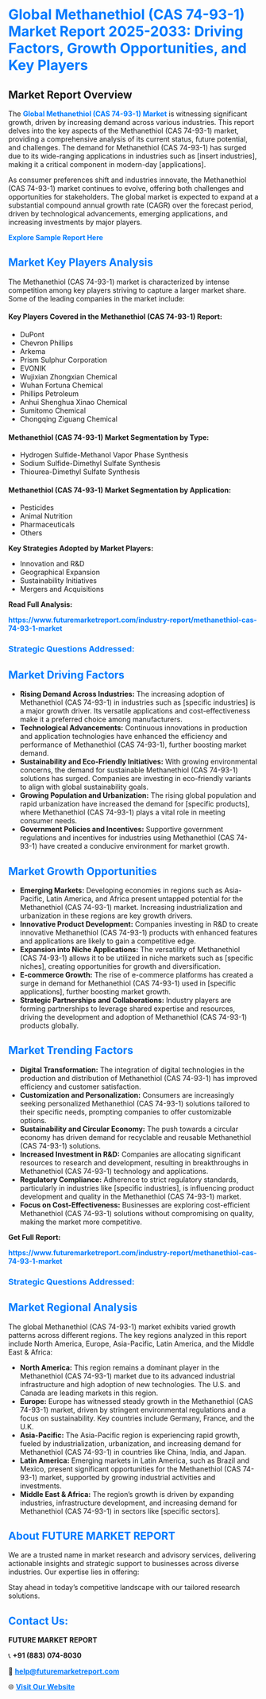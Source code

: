 <h1 style="color: #007BFF;">Global Methanethiol (CAS 74-93-1) Market Report 2025-2033: Driving Factors, Growth Opportunities, and Key Players</h1>

<section id="overview">
<h2>Market Report Overview</h2>
<p>The <a href="https://www.futuremarketreport.com/industry-report/methanethiol-cas-74-93-1-market" style="color: #007BFF; text-decoration: none;"><strong>Global Methanethiol (CAS 74-93-1) Market</strong></a> is witnessing significant growth, driven by increasing demand across various industries. This report delves into the key aspects of the Methanethiol (CAS 74-93-1) market, providing a comprehensive analysis of its current status, future potential, and challenges. The demand for Methanethiol (CAS 74-93-1) has surged due to its wide-ranging applications in industries such as [insert industries], making it a critical component in modern-day [applications].</p>
<p>As consumer preferences shift and industries innovate, the Methanethiol (CAS 74-93-1) market continues to evolve, offering both challenges and opportunities for stakeholders. The global market is expected to expand at a substantial compound annual growth rate (CAGR) over the forecast period, driven by technological advancements, emerging applications, and increasing investments by major players.</p>
</section>

<section id="overview">
<p><a href="https://www.futuremarketreport.com/request-sample/reportId=98166" style="color: #007BFF; text-decoration: none;"><strong>Explore Sample Report Here</strong></a></p>
</section>

<section id="key-players">
<h2 style="color: #007BFF;">Market Key Players Analysis</h2>
<p>The Methanethiol (CAS 74-93-1) market is characterized by intense competition among key players striving to capture a larger market share. Some of the leading companies in the market include:</p>
<h4>Key Players Covered in the Methanethiol (CAS 74-93-1) Report:</h4>
<ul><li>DuPont</li><li>Chevron Phillips</li><li>Arkema</li><li>Prism Sulphur Corporation</li><li>EVONIK</li><li>Wujixian Zhongxian Chemical</li><li>Wuhan Fortuna Chemical</li><li>Phillips Petroleum</li><li>Anhui Shenghua Xinao Chemical</li><li>Sumitomo Chemical</li><li>Chongqing Ziguang Chemical</li></ul>
<h4>Methanethiol (CAS 74-93-1) Market Segmentation by Type:</h4>
<ul><li>Hydrogen Sulfide-Methanol Vapor Phase Synthesis</li><li>Sodium Sulfide-Dimethyl Sulfate Synthesis</li><li>Thiourea-Dimethyl Sulfate Synthesis</li></ul>

<h4>Methanethiol (CAS 74-93-1) Market Segmentation by Application:</h4>
<ul><li>Pesticides</li><li>Animal Nutrition</li><li>Pharmaceuticals</li><li>Others</li></ul>
<p><strong>Key Strategies Adopted by Market Players:</strong></p>
<ul>
<li>Innovation and R&D</li>
<li>Geographical Expansion</li>
<li>Sustainability Initiatives</li>
<li>Mergers and Acquisitions</li>
</ul>
</section>

<section>
<p><strong>Read Full Analysis: </strong></p><a href="https://www.futuremarketreport.com/industry-report/methanethiol-cas-74-93-1-market" style="color: #007BFF; text-decoration: none;"><strong>https://www.futuremarketreport.com/industry-report/methanethiol-cas-74-93-1-market</strong></a>
<h3 style="color: #007BFF;">Strategic Questions Addressed:</h3>
</section>

<section id="driving-factors">
<h2 style="color: #007BFF;">Market Driving Factors</h2>
<ul>
<li><strong>Rising Demand Across Industries:</strong> The increasing adoption of Methanethiol (CAS 74-93-1) in industries such as [specific industries] is a major growth driver. Its versatile applications and cost-effectiveness make it a preferred choice among manufacturers.</li>
<li><strong>Technological Advancements:</strong> Continuous innovations in production and application technologies have enhanced the efficiency and performance of Methanethiol (CAS 74-93-1), further boosting market demand.</li>
<li><strong>Sustainability and Eco-Friendly Initiatives:</strong> With growing environmental concerns, the demand for sustainable Methanethiol (CAS 74-93-1) solutions has surged. Companies are investing in eco-friendly variants to align with global sustainability goals.</li>
<li><strong>Growing Population and Urbanization:</strong> The rising global population and rapid urbanization have increased the demand for [specific products], where Methanethiol (CAS 74-93-1) plays a vital role in meeting consumer needs.</li>
<li><strong>Government Policies and Incentives:</strong> Supportive government regulations and incentives for industries using Methanethiol (CAS 74-93-1) have created a conducive environment for market growth.</li>
</ul>
</section>

<section id="growth-opportunities">
<h2 style="color: #007BFF;">Market Growth Opportunities</h2>
<ul>
<li><strong>Emerging Markets:</strong> Developing economies in regions such as Asia-Pacific, Latin America, and Africa present untapped potential for the Methanethiol (CAS 74-93-1) market. Increasing industrialization and urbanization in these regions are key growth drivers.</li>
<li><strong>Innovative Product Development:</strong> Companies investing in R&D to create innovative Methanethiol (CAS 74-93-1) products with enhanced features and applications are likely to gain a competitive edge.</li>
<li><strong>Expansion into Niche Applications:</strong> The versatility of Methanethiol (CAS 74-93-1) allows it to be utilized in niche markets such as [specific niches], creating opportunities for growth and diversification.</li>
<li><strong>E-commerce Growth:</strong> The rise of e-commerce platforms has created a surge in demand for Methanethiol (CAS 74-93-1) used in [specific applications], further boosting market growth.</li>
<li><strong>Strategic Partnerships and Collaborations:</strong> Industry players are forming partnerships to leverage shared expertise and resources, driving the development and adoption of Methanethiol (CAS 74-93-1) products globally.</li>
</ul>
</section>

<section id="trending-factors">
<h2 style="color: #007BFF;">Market Trending Factors</h2>
<ul>
<li><strong>Digital Transformation:</strong> The integration of digital technologies in the production and distribution of Methanethiol (CAS 74-93-1) has improved efficiency and customer satisfaction.</li>
<li><strong>Customization and Personalization:</strong> Consumers are increasingly seeking personalized Methanethiol (CAS 74-93-1) solutions tailored to their specific needs, prompting companies to offer customizable options.</li>
<li><strong>Sustainability and Circular Economy:</strong> The push towards a circular economy has driven demand for recyclable and reusable Methanethiol (CAS 74-93-1) solutions.</li>
<li><strong>Increased Investment in R&D:</strong> Companies are allocating significant resources to research and development, resulting in breakthroughs in Methanethiol (CAS 74-93-1) technology and applications.</li>
<li><strong>Regulatory Compliance:</strong> Adherence to strict regulatory standards, particularly in industries like [specific industries], is influencing product development and quality in the Methanethiol (CAS 74-93-1) market.</li>
<li><strong>Focus on Cost-Effectiveness:</strong> Businesses are exploring cost-efficient Methanethiol (CAS 74-93-1) solutions without compromising on quality, making the market more competitive.</li>
</ul>
</section>

<section>
<p><strong>Get Full Report: </strong></p><a href="https://www.futuremarketreport.com/industry-report/methanethiol-cas-74-93-1-market" style="color: #007BFF; text-decoration: none;"><strong>https://www.futuremarketreport.com/industry-report/methanethiol-cas-74-93-1-market</strong></a>
<h3 style="color: #007BFF;">Strategic Questions Addressed:</h3>
</section>


<section id="regional-analysis">
<h2 style="color: #007BFF;">Market Regional Analysis</h2>
<p>The global Methanethiol (CAS 74-93-1) market exhibits varied growth patterns across different regions. The key regions analyzed in this report include North America, Europe, Asia-Pacific, Latin America, and the Middle East & Africa:</p>
<ul>
<li><strong>North America:</strong> This region remains a dominant player in the Methanethiol (CAS 74-93-1) market due to its advanced industrial infrastructure and high adoption of new technologies. The U.S. and Canada are leading markets in this region.</li>
<li><strong>Europe:</strong> Europe has witnessed steady growth in the Methanethiol (CAS 74-93-1) market, driven by stringent environmental regulations and a focus on sustainability. Key countries include Germany, France, and the U.K.</li>
<li><strong>Asia-Pacific:</strong> The Asia-Pacific region is experiencing rapid growth, fueled by industrialization, urbanization, and increasing demand for Methanethiol (CAS 74-93-1) in countries like China, India, and Japan.</li>
<li><strong>Latin America:</strong> Emerging markets in Latin America, such as Brazil and Mexico, present significant opportunities for the Methanethiol (CAS 74-93-1) market, supported by growing industrial activities and investments.</li>
<li><strong>Middle East & Africa:</strong> The region’s growth is driven by expanding industries, infrastructure development, and increasing demand for Methanethiol (CAS 74-93-1) in sectors like [specific sectors].</li>
</ul>
</section>

<footer>
<h2 style="color: #007BFF;">About FUTURE MARKET REPORT</h2>
<p>We are a trusted name in market research and advisory services, delivering actionable insights and strategic support to businesses across diverse industries. Our expertise lies in offering:</p>

<p>Stay ahead in today’s competitive landscape with our tailored research solutions.</p>

<h2 style="color: #007BFF;">Contact Us:</h2>
<p><strong>FUTURE MARKET REPORT</strong></p>
<p>📞 <strong>+91 (883) 074-8030</strong></p>
<p>📧 <strong><a href="mailto:help@futuremarketreport.com" style="color: #007BFF;">help@futuremarketreport.com</a></strong></p>
<p>🌐 <strong><a href="https://www.futuremarketreport.com/" style="color: #007BFF;">Visit Our Website</a></strong></p>
</footer>